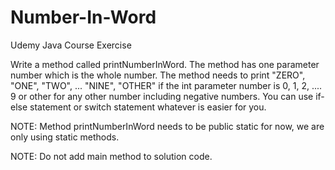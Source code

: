 # Number-In-Word
Udemy Java Course Exercise

Write a method called printNumberInWord. The method has one parameter number which is the whole number. The method needs to print "ZERO", "ONE", "TWO", ... "NINE", "OTHER" if the int parameter number is 0, 1, 2, .... 9 or other for any other number including negative numbers. You can use if-else statement or switch statement whatever is easier for you.


NOTE: Method printNumberInWord needs to be public static for now, we are only using static methods.

NOTE: Do not add main method to solution code.
